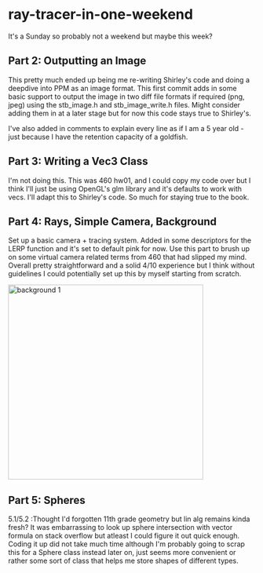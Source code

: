 # ray-tracer-in-one-weekend
It's a Sunday so probably not a weekend but maybe this week?

## Part 2: Outputting an Image
This pretty much ended up being me re-writing Shirley's code and doing a deepdive into PPM as an image format. This first commit adds in some basic support to output the image in two diff file formats if required (png, jpeg) using the stb_image.h and stb_image_write.h files. Might consider adding them in at a later stage but for now this code stays true to Shirley's. 

I've also added in comments to explain every line as if I am a 5 year old - just because I have the retention capacity of a goldfish. 


## Part 3: Writing a Vec3 Class
I'm not doing this. This was 460 hw01, and I could copy my code over but I think I'll just be using OpenGL's glm library and it's defaults to work with vecs. I'll adapt this to Shirley's code. So much for staying true to the book. 


## Part 4: Rays, Simple Camera, Background
Set up a basic camera + tracing system. Added in some descriptors for the LERP function and it's set to default pink for now. Use this part to brush up on some virtual camera related terms from 460 that had slipped my mind. Overall pretty straightforward and a solid 4/10 experience but I think without guidelines I could potentially set up this by myself starting from scratch.

<img width="397" alt="background 1" src="https://github.com/inshalak/ray-tracer-in-one-weekend/assets/104465349/ba0b8c53-0efd-46f1-b7e3-f73961ebb5ee">


## Part 5: Spheres
5.1/5.2 :Thought I'd forgotten 11th grade geometry but lin alg remains kinda fresh? It was embarrassing to look up sphere intersection with vector formula on stack overflow but atleast I could figure it out quick enough. Coding it up did not take much time although I'm probably going to scrap this for a Sphere class instead later on, just seems more convenient or rather some sort of class that helps me store shapes of different types. 







